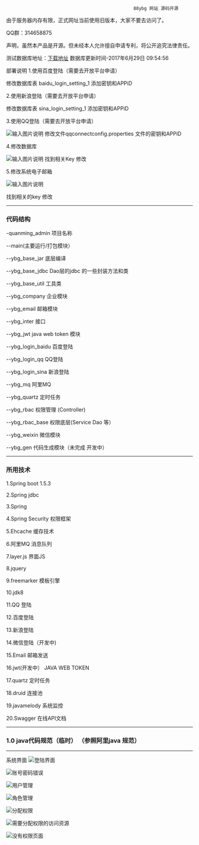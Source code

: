                                                     88ybg 网站 源码开源
由于服务器内存有限，正式网址当前使用旧版本，大家不要去访问了。

QQ群：314658875


 声明，虽然本产品是开源。但未经本人允许擅自申请专利，将公开追究法律责任。

测试数据库地址：[下载地址](https://share.weiyun.com/0ee7e5d96563534816eabbee7cd5491e) 数据库更新时间-2017年6月29日 09:54:56



 部署说明
1.使用百度登陆（需要去开放平台申请）

修改数据库表  baidu_login_setting_1 添加密钥和APPiD

2.使用新浪登陆（需要去开放平台申请）

修改数据库表  sina_login_setting_1 添加密钥和APPiD

3.使用QQ登陆（需要去开放平台申请）

![输入图片说明](https://git.oschina.net/uploads/images/2017/0623/073508_015b8d87_880593.png "在这里输入图片标题")
修改文件qqconnectconfig.properties 文件的密钥和APPiD

4.修改数据库 

![输入图片说明](https://git.oschina.net/uploads/images/2017/0623/073710_0c65d7f3_880593.png "在这里输入图片标题")
找到相关Key 修改

5.修改系统电子邮箱

![输入图片说明](https://git.oschina.net/uploads/images/2017/0623/073752_c3f8a5b8_880593.png "在这里输入图片标题")

找到相关的key 修改


-------------------------------------------------------------------------------------------------------------
### 代码结构






 -quanming_admin 项目名称

 --main(主要运行/打包模块）

 --ybg_base_jar 底层编译
 
 --ybg_base_jdbc Dao层的jdbc 的一些封装方法和类
 
 --ybg_base_util 工具类
 
 --ybg_company 企业模块

 --ybg_email 邮箱模块
 
 --ybg_inter 接口

 --ybg_jwt   java web token 模块
 
 --ybg_login_baidu 百度登陆

 --ybg_login_qq QQ登陆
 
 --ybg_login_sina 新浪登陆

 --ybg_mq 阿里MQ
 
 --ybg_quartz 定时任务
 
 --ybg_rbac 权限管理 (Controller)
 
 --ybg_rbac_base 权限底层(Service Dao 等）
 
 --ybg_weixin 微信模块
 
 --ybg_gen 代码生成模块（未完成 开发中）

-----------------------------------------------------------------------------------------------------------------

### 所用技术

1.Spring boot 1.5.3

2.Spring jdbc

3.Spring 

4.Spring Security 权限框架

5.Ehcache 缓存技术

6.阿里MQ 消息队列

7.layer.js 界面JS

8.jquery 

9.freemarker 模板引擎

10.jdk8

11.QQ 登陆

12.百度登陆

13.新浪登陆

14.微信登陆（开发中)

15.Email 邮箱发送

16.jwt(开发中） JAVA WEB TOKEN

17.quartz 定时任务

18.druid 连接池

19.javamelody 系统监控

20.Swagger 在线API文档


------------------------------------------------------------------------------------------------------------------

###  **1.0 java代码规范（临时）** （参照阿里java 规范）
----------------------------------------------------------------------------------------------------------------

系统界面
![登陆界面](https://git.oschina.net/uploads/images/2017/0701/080625_127ef49d_880593.png "在这里输入图片标题")

![账号密码错误](https://git.oschina.net/uploads/images/2017/0701/080713_12d32f30_880593.png "在这里输入图片标题")

![用户管理](https://git.oschina.net/uploads/images/2017/0701/080842_8697e8f8_880593.png "在这里输入图片标题")

![角色管理](https://git.oschina.net/uploads/images/2017/0701/080914_4aca9b42_880593.png "在这里输入图片标题")

![分配权限](https://git.oschina.net/uploads/images/2017/0701/081208_2af08e8d_880593.png "在这里输入图片标题")

![需要分配权限的访问资源](https://git.oschina.net/uploads/images/2017/0701/081302_03810ec4_880593.png "在这里输入图片标题")

![没有权限页面](https://git.oschina.net/uploads/images/2017/0701/081542_3c94fff4_880593.png "在这里输入图片标题")
